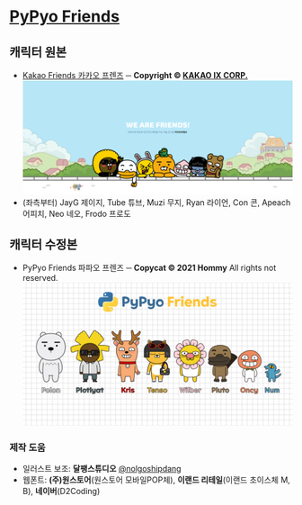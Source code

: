 # [PyPyo Friends](https://pypyofriends.netlify.app/)

## 캐릭터 원본

- [Kakao Friends 카카오 프렌즈](https://store.kakaofriends.com/kr/info/charInfo) ─ **Copyright © [KAKAO IX CORP.](https://store.kakaofriends.com/kr/index?tab=home)**
![Kakao Friends](https://github.com/FeetCodingHommy/pypyo-friends/blob/ffad7be755b36a2bfb9164b29df3a584b18d3cdf/docs/img/kakao_original/kakaofriends_main.png)
- (좌측부터) JayG 제이지, Tube 튜브, Muzi 무지, Ryan 라이언, Con 콘, Apeach 어피치, Neo 네오, Frodo 프로도

## 캐릭터 수정본

- PyPyo Friends 파파오 프렌즈  ─ **Copycat © 2021 Hommy** All rights not reserved.
![PyPyo Friends (main)](https://github.com/FeetCodingHommy/pypyo-friends/blob/ffad7be755b36a2bfb9164b29df3a584b18d3cdf/docs/img/pypyo_all.jpg)

### 제작 도움
- 일러스트 보조: **달팽스튜디오** [@nolgoshipdang](https://www.instagram.com/nolgoshipdang)
- 웹폰트: **\(주\)원스토어**(원스토어 모바일POP체), **이랜드 리테일**(이랜드 초이스체 M, B), **네이버**(D2Coding)

